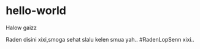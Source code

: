 # hello-world

Halow gaizz

Raden disini xixi,smoga sehat slalu kelen smua yah..
#RadenLopSenn xixi..
